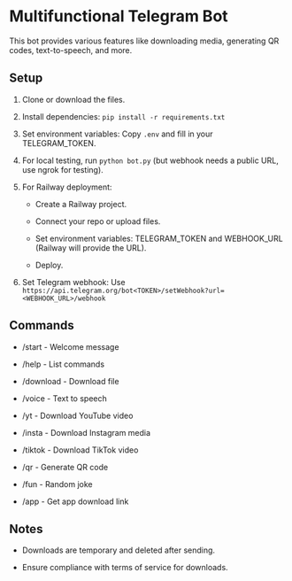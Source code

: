 # Multifunctional Telegram Bot

This bot provides various features like downloading media, generating QR codes, text-to-speech, and more.

## Setup

1. Clone or download the files.

2. Install dependencies: `pip install -r requirements.txt`

3. Set environment variables: Copy `.env` and fill in your TELEGRAM_TOKEN.

4. For local testing, run `python bot.py` (but webhook needs a public URL, use ngrok for testing).

5. For Railway deployment:

   - Create a Railway project.

   - Connect your repo or upload files.

   - Set environment variables: TELEGRAM_TOKEN and WEBHOOK_URL (Railway will provide the URL).

   - Deploy.

6. Set Telegram webhook: Use `https://api.telegram.org/bot<TOKEN>/setWebhook?url=<WEBHOOK_URL>/webhook`

## Commands

- /start - Welcome message

- /help - List commands

- /download <url> - Download file

- /voice <text> - Text to speech

- /yt <url> - Download YouTube video

- /insta <url> - Download Instagram media

- /tiktok <url> - Download TikTok video

- /qr <text> - Generate QR code

- /fun - Random joke

- /app <package> - Get app download link

## Notes

- Downloads are temporary and deleted after sending.

- Ensure compliance with terms of service for downloads.

